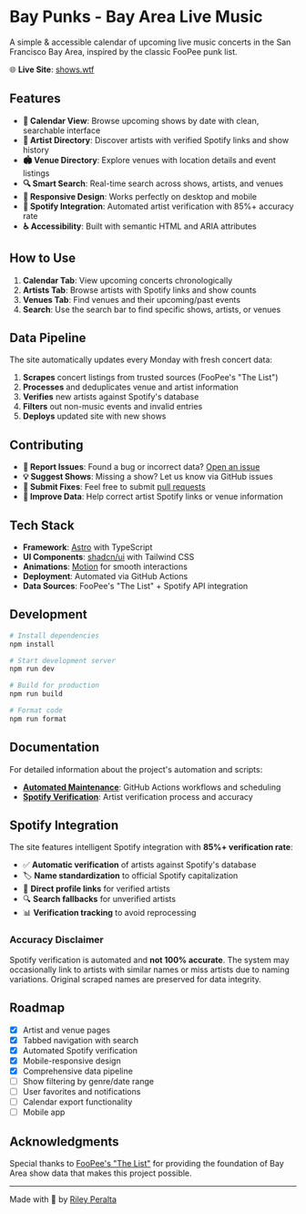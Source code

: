 # Bay Punks - Bay Area Live Music

A simple & accessible calendar of upcoming live music concerts in the San Francisco Bay Area, inspired by the classic FooPee punk list.

🌐 **Live Site**: [shows.wtf](https://shows.wtf)

## Features

- **📅 Calendar View**: Browse upcoming shows by date with clean, searchable interface
- **🎤 Artist Directory**: Discover artists with verified Spotify links and show history
- **🏟️ Venue Directory**: Explore venues with location details and event listings
- **🔍 Smart Search**: Real-time search across shows, artists, and venues
- **📱 Responsive Design**: Works perfectly on desktop and mobile
- **🎵 Spotify Integration**: Automated artist verification with 85%+ accuracy rate
- **♿ Accessibility**: Built with semantic HTML and ARIA attributes

## How to Use

1. **Calendar Tab**: View upcoming concerts chronologically
2. **Artists Tab**: Browse artists with Spotify links and show counts
3. **Venues Tab**: Find venues and their upcoming/past events
4. **Search**: Use the search bar to find specific shows, artists, or venues

## Data Pipeline

The site automatically updates every Monday with fresh concert data:

1. **Scrapes** concert listings from trusted sources (FooPee's "The List")
2. **Processes** and deduplicates venue and artist information
3. **Verifies** new artists against Spotify's database
4. **Filters** out non-music events and invalid entries
5. **Deploys** updated site with new shows

## Contributing

- **🐛 Report Issues**: Found a bug or incorrect data? [Open an issue](https://github.com/RP2/bay-punks/issues)
- **💡 Suggest Shows**: Missing a show? Let us know via GitHub issues
- **🔧 Submit Fixes**: Feel free to submit [pull requests](https://github.com/RP2/bay-punks/pulls)
- **📝 Improve Data**: Help correct artist Spotify links or venue information

## Tech Stack

- **Framework**: [Astro](https://astro.build) with TypeScript
- **UI Components**: [shadcn/ui](https://ui.shadcn.com) with Tailwind CSS
- **Animations**: [Motion](https://motion.dev) for smooth interactions
- **Deployment**: Automated via GitHub Actions
- **Data Sources**: FooPee's "The List" + Spotify API integration

## Development

```bash
# Install dependencies
npm install

# Start development server
npm run dev

# Build for production
npm run build

# Format code
npm run format
```

## Documentation

For detailed information about the project's automation and scripts:

- **[Automated Maintenance](docs/automated-maintenance.md)**: GitHub Actions workflows and scheduling
- **[Spotify Verification](docs/spotify-verification.md)**: Artist verification process and accuracy

## Spotify Integration

The site features intelligent Spotify integration with **85%+ verification rate**:

- ✅ **Automatic verification** of artists against Spotify's database
- 🏷️ **Name standardization** to official Spotify capitalization
- 🔗 **Direct profile links** for verified artists
- 🔍 **Search fallbacks** for unverified artists
- 📊 **Verification tracking** to avoid reprocessing

### Accuracy Disclaimer

Spotify verification is automated and **not 100% accurate**. The system may occasionally link to artists with similar names or miss artists due to naming variations. Original scraped names are preserved for data integrity.

## Roadmap

- [x] Artist and venue pages
- [x] Tabbed navigation with search
- [x] Automated Spotify verification
- [x] Mobile-responsive design
- [x] Comprehensive data pipeline
- [ ] Show filtering by genre/date range
- [ ] User favorites and notifications
- [ ] Calendar export functionality
- [ ] Mobile app

## Acknowledgments

Special thanks to [FooPee's "The List"](http://www.foopee.com/punk/the-list/) for providing the foundation of Bay Area show data that makes this project possible.

---

Made with 🖤 by [Riley Peralta](https://rileyperalta.com)
